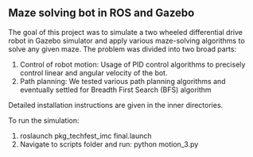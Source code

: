 ## Maze solving bot in ROS and Gazebo ##

The goal of this project was to simulate a two wheeled differential drive robot in Gazebo simulator and apply various maze-solving algorithms to solve any given maze. The problem was divided into two broad parts:
1. Control of robot motion: Usage of PID control algorithms to precisely control linear and angular velocity of the bot.
2. Path planning: We tested various path planning algorithms and eventually settled for Breadth First Search (BFS) algorithm

Detailed installation instructions are given in the inner directories.

To run the simulation:
1. roslaunch pkg_techfest_imc final.launch
2. Navigate to scripts folder and run: python motion_3.py

